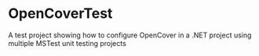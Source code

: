 # OpenCoverTest
A test project showing how to configure OpenCover in a .NET project using multiple MSTest unit testing projects
